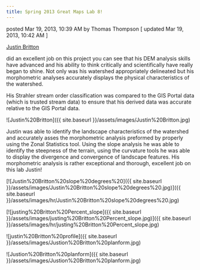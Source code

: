 ```yaml
---
title: Spring 2013 Great Maps Lab 8!
---
```


posted Mar 19, 2013, 10:39 AM by Thomas Thompson   [ updated Mar 19, 2013, 10:42 AM ]

[Justin Britton](https://sites.google.com/site/jbgiscourse/lab/lab-8---morphometric-analysis) 

 did an excellent job on this project you can see that his DEM analysis skills have advanced and his ability to think critically and scientifically have really began to shine.  Not only was his watershed appropriately delineated but his morphometric analyses accurately displays the physical characteristics of the watershed.    

His Strahler stream order classification was compared to the GIS Portal data (which is trusted stream data) to ensure that his derived data was accurate relative to the GIS Portal data.

![Justin%20Britton]({{ site.baseurl }}/assets/images/Justin%20Britton.jpg)

Justin was able to identify the landscape characteristics of the watershed and accurately asses the morphometric analysis preformed by properly using the Zonal Statistics tool.  Using the slope analysis he was able to identify the steepness of the terrain,  using the curvature tools he was able to display the divergence and convergence of landscape features.   His morphometric analysis is rather exceptional and thorough, excellent job on this lab Justin!

[![Justin%20Britton%20slope%20degrees%20]({{ site.baseurl }}/assets/images/Justin%20Britton%20slope%20degrees%20.jpg)]({{ site.baseurl }}/assets/images/hr/Justin%20Britton%20slope%20degrees%20.jpg)

[![justing%20Britton%20Percent_slope]({{ site.baseurl }}/assets/images/justing%20Britton%20Percent_slope.jpg)]({{ site.baseurl }}/assets/images/hr/justing%20Britton%20Percent_slope.jpg)

![justin%20Britton%20profile]({{ site.baseurl }}/assets/images/Justion%20Britton%20planform.jpg)

![Justion%20Britton%20planform]({{ site.baseurl }}/assets/images/Justion%20Britton%20planform.jpg)